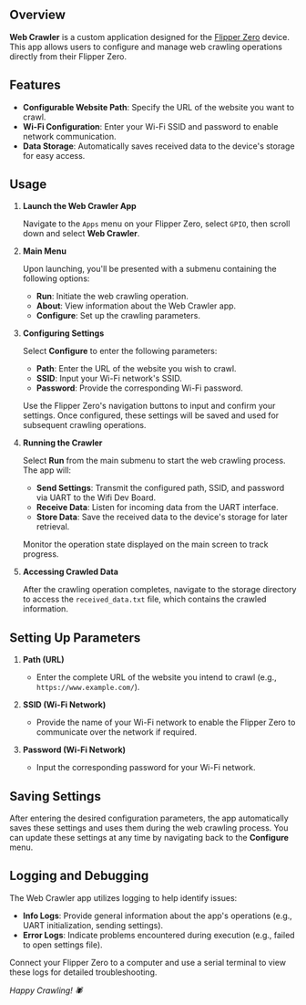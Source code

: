 ## Overview

**Web Crawler** is a custom application designed for the [Flipper Zero](https://flipperzero.one/) device. This app allows users to configure and manage web crawling operations directly from their Flipper Zero. 

## Features

- **Configurable Website Path**: Specify the URL of the website you want to crawl.
- **Wi-Fi Configuration**: Enter your Wi-Fi SSID and password to enable network communication.
- **Data Storage**: Automatically saves received data to the device's storage for easy access.


## Usage

1. **Launch the Web Crawler App**

   Navigate to the `Apps` menu on your Flipper Zero, select `GPIO`, then scroll down and select **Web Crawler**.

2. **Main Menu**

   Upon launching, you'll be presented with a submenu containing the following options:

   - **Run**: Initiate the web crawling operation.
   - **About**: View information about the Web Crawler app.
   - **Configure**: Set up the crawling parameters.

3. **Configuring Settings**

   Select **Configure** to enter the following parameters:

   - **Path**: Enter the URL of the website you wish to crawl.
   - **SSID**: Input your Wi-Fi network's SSID.
   - **Password**: Provide the corresponding Wi-Fi password.

   Use the Flipper Zero's navigation buttons to input and confirm your settings. Once configured, these settings will be saved and used for subsequent crawling operations.

4. **Running the Crawler**

   Select **Run** from the main submenu to start the web crawling process. The app will:

   - **Send Settings**: Transmit the configured path, SSID, and password via UART to the Wifi Dev Board.
   - **Receive Data**: Listen for incoming data from the UART interface.
   - **Store Data**: Save the received data to the device's storage for later retrieval.

   Monitor the operation state displayed on the main screen to track progress.

5. **Accessing Crawled Data**

   After the crawling operation completes, navigate to the storage directory to access the `received_data.txt` file, which contains the crawled information.

## Setting Up Parameters

1. **Path (URL)**
   - Enter the complete URL of the website you intend to crawl (e.g., `https://www.example.com/`).

2. **SSID (Wi-Fi Network)**
   - Provide the name of your Wi-Fi network to enable the Flipper Zero to communicate over the network if required.

3. **Password (Wi-Fi Network)**
   - Input the corresponding password for your Wi-Fi network.

## Saving Settings

After entering the desired configuration parameters, the app automatically saves these settings and uses them during the web crawling process. You can update these settings at any time by navigating back to the **Configure** menu.

## Logging and Debugging

The Web Crawler app utilizes logging to help identify issues:

- **Info Logs**: Provide general information about the app's operations (e.g., UART initialization, sending settings).
- **Error Logs**: Indicate problems encountered during execution (e.g., failed to open settings file).

Connect your Flipper Zero to a computer and use a serial terminal to view these logs for detailed troubleshooting.


*Happy Crawling! 🕷️*
